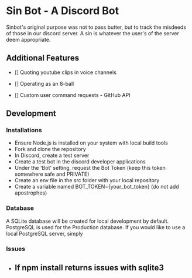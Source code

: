 # Sin Bot - A Discord Bot
Sinbot's original purpose was not to pass butter, but to track the misdeeds of those in our discord server. A sin is whatever the user's of the server deem appropriate. 

## Additional Features
- [] Quoting youtube clips in voice channels

- [] Operating as an 8-ball

- [] Custom user command requests - GitHub API

## Development

### Installations
- Ensure Node.js is installed on your system with local build tools
- Fork and clone the repository
- In Discord, create a test server
- Create a test bot in the discord developer applications
- Under the 'Bot' setting, request the Bot Token (keep this token somewhere safe and PRIVATE)
- Create an env file in the src folder with your local repository
- Create a variable named BOT_TOKEN={your_bot_token} (do not add apostrophes)

### Database
A SQLite database will be created for local development by default. PostgreSQL is used for the Production database. If you would like to use a local PostgreSQL server, simply 

### Issues
- If npm install returns issues with sqlite3
    - 
